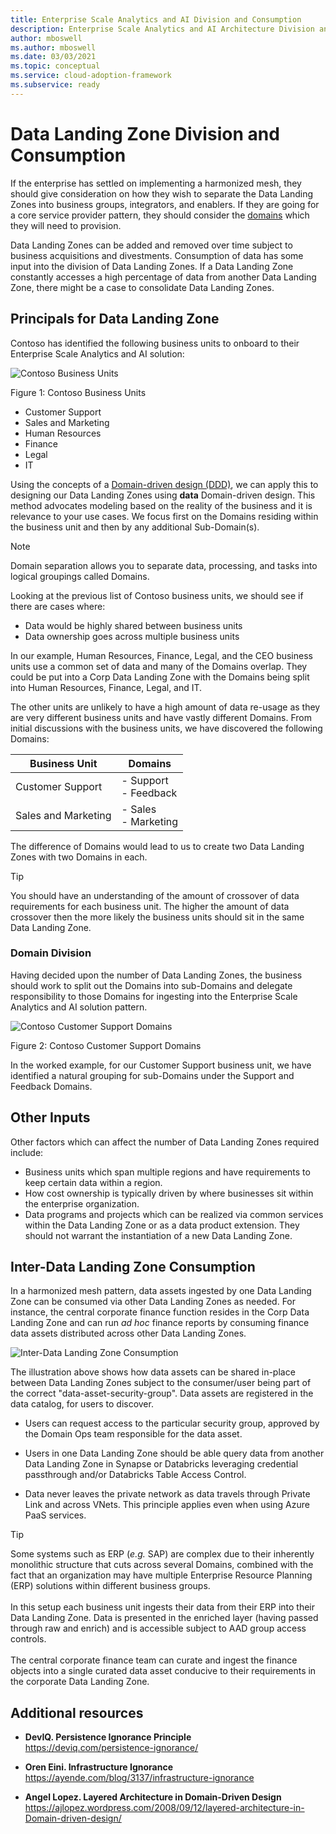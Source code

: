```yaml
---
title: Enterprise Scale Analytics and AI Division and Consumption
description: Enterprise Scale Analytics and AI Architecture Division and Consumption
author: mboswell
ms.author: mboswell
ms.date: 03/03/2021
ms.topic: conceptual
ms.service: cloud-adoption-framework
ms.subservice: ready
---
```


# Data Landing Zone Division and Consumption

If the enterprise has settled on implementing a harmonized mesh, they should give consideration on how they wish to separate the Data Landing Zones into business groups, integrators, and enablers. If they are going for a core service provider pattern, they should consider the [domains](#domain-division) which they will need to provision.

Data Landing Zones can be added and removed over time subject to business acquisitions and divestments. Consumption of data has some input into the division of Data Landing Zones. If a Data Landing Zone constantly accesses a high percentage of data from another Data Landing Zone, there might be a case to consolidate Data Landing Zones.

## Principals for Data Landing Zone

Contoso has identified the following business units to onboard to their Enterprise Scale Analytics and AI solution:

![Contoso Business Units](./images/contosobu.png)

Figure 1: Contoso Business Units

- Customer Support
- Sales and Marketing
- Human Resources
- Finance
- Legal
- IT

Using the concepts of a [Domain-driven design (DDD)](https://docs.microsoft.com/dotnet/architecture/microservices/microservice-ddd-cqrs-patterns/ddd-oriented-microservice), we can apply this to designing our Data Landing Zones using **data** Domain-driven design. This method advocates modeling based on the reality of the business and it is relevance to your use cases.  We focus first on the Domains residing within the business unit and then by any additional Sub-Domain(s).

>[!NOTE]
>Domain separation allows you to separate data, processing, and tasks into logical groupings called Domains.

Looking at the previous list of Contoso business units, we should see if there are cases where:

- Data would be highly shared between business units
- Data ownership goes across multiple business units

In our example, Human Resources, Finance, Legal, and the CEO business units use a common set of data and many of the Domains overlap. They could be put into a Corp Data Landing Zone with the Domains being split into Human Resources, Finance, Legal, and IT.

The other units are unlikely to have a high amount of data re-usage as they are very different business units and have vastly different Domains. From initial discussions with the business units, we have discovered the following Domains:

| Business Unit       | Domains                              |
|---------------------|--------------------------------------|
| Customer Support    | - Support <br /> - Feedback          |
| Sales and Marketing | - Sales <br /> - Marketing           |

The difference of Domains would lead to us to create two Data Landing Zones with two Domains in each.

> [!TIP]
>You should have an understanding of the amount of crossover of data requirements for each business unit. The higher the amount of data crossover then the more likely the business units should sit in the same Data Landing Zone.

### Domain Division

Having decided upon the number of Data Landing Zones, the business should work to split out the Domains into sub-Domains and delegate responsibility to those Domains for ingesting into the Enterprise Scale Analytics and AI solution pattern.

![Contoso Customer Support Domains](./images/contosobusubdomain.png)

Figure 2: Contoso Customer Support Domains

In the worked example, for our Customer Support business unit, we have identified a natural grouping for sub-Domains under the Support and Feedback Domains.

## Other Inputs

Other factors which can affect the number of Data Landing Zones required include:

- Business units which span multiple regions and have requirements to keep certain data within a region.
- How cost ownership is typically driven by where businesses sit within the enterprise organization.
- Data programs and projects which can be realized via common services within the Data Landing Zone or as a data product extension. They should not warrant the instantiation of a new Data Landing Zone.

## Inter-Data Landing Zone Consumption

In a harmonized mesh pattern, data assets ingested by one Data Landing Zone can be consumed via other Data Landing Zones as needed. For instance, the central corporate finance function resides in the Corp Data Landing Zone and can run *ad hoc* finance reports by consuming finance data assets distributed across other Data Landing Zones.

![Inter-Data Landing Zone Consumption](./images/interdlzconsumption.png)

The illustration above shows how data assets can be shared in-place between Data Landing Zones subject to the consumer/user being part of the correct "data-asset-security-group". Data assets are registered in the data catalog, for users to discover.

- Users can request access to the particular security group, approved by the Domain Ops team responsible for the data asset.

- Users in one Data Landing Zone should be able query data from another Data Landing Zone in Synapse or Databricks leveraging credential passthrough and/or Databricks Table Access Control.

- Data never leaves the private network as data travels through Private Link and across VNets. This principle applies even when using Azure PaaS services.

> [!TIP]
>Some systems such as ERP (*e.g.* SAP) are complex due to their inherently monolithic structure that cuts across several Domains, combined with the fact that an organization may have multiple Enterprise Resource Planning (ERP) solutions within different business groups. \
\
In this setup each business unit ingests their data from their ERP into their Data Landing Zone. Data is presented in the enriched layer (having passed through raw and enrich) and is accessible subject to AAD group access controls. \
\
The central corporate finance team can curate and ingest the finance objects into a single curated data asset conducive to their requirements in the corporate Data Landing Zone.

## Additional resources

- **DevIQ. Persistence Ignorance Principle** \
  <https://deviq.com/persistence-ignorance/>

- **Oren Eini. Infrastructure Ignorance** \
  <https://ayende.com/blog/3137/infrastructure-ignorance>

- **Angel Lopez. Layered Architecture in Domain-Driven Design** \
  <https://ajlopez.wordpress.com/2008/09/12/layered-architecture-in-Domain-driven-design/>
